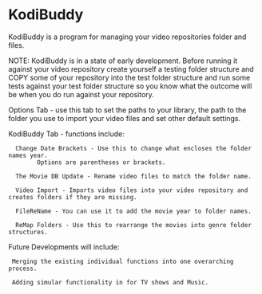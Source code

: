 # KodiBuddy
KodiBuddy is a program for managing your video repositories folder and files. 

NOTE:  KodiBuddy is in a state of early development.  Before running it against your video repository create 
yourself a testing folder structure and COPY some of your repository into the test folder structure and run 
some tests against your test folder structure so you know what the outcome will be when you do run against your repository.

Options Tab - use this tab to set the paths to your library, the path to the folder you use to import your video files and set other default settings.

KodiBuddy Tab - functions include:

      Change Date Brackets - Use this to change what encloses the folder names year.  
            Options are parentheses or brackets.

      The Movie DB Update - Rename video files to match the folder name.

      Video Import - Imports video files into your video repository and creates folders if they are missing.

      FileReName - You can use it to add the movie year to folder names.

      ReMap Folders - Use this to rearrange the movies into genre folder structures.


Future Developments will include: 

     Merging the existing individual functions into one overarching process.
     
     Adding simular functionality in for TV shows and Music.

 
 
